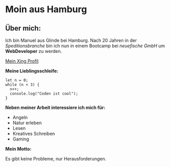 # Moin aus Hamburg

## Über mich:
Ich bin Manuel aus Glinde bei Hamburg. Nach 20 Jahren in der _Speditionsbranche_ bin ich nun in einem Bootcamp bei _neuefische GmbH_ um **WebDeveloper** zu werden.

[Mein Xing Profil](https://www.xing.com/profile/Manuel_Verweyen/)

**Meine Lieblingsschleife:**
````
let n = 0;
while (n < 3) {
  n++;
  console.log("Coden ist cool");
}
````

**Neben meiner Arbeit interessiere ich mich für:**
- Angeln
- Natur erleben
- Lesen
- Kreatives Schreiben
- Gaming

**Mein Motto:**

Es gibt keine Probleme, nur Herausforderungen.
